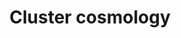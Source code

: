 ---
title: Cluster cosmology
#external_link: https://github.com/pytorch/pytorch
tags:
  - Cluster cosmology
  - Halo mass function
text: 'Description here'
---